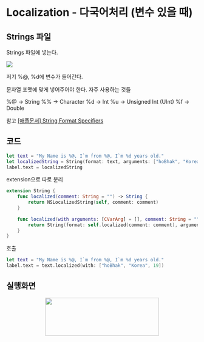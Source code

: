 # Localization - 다국어처리 (변수 있을 때)


## Strings 파일

Strings 파일에 넣는다.

![](https://images.velog.io/images/qudgh849/post/d70e992f-7213-43f7-8004-90c0e0410e65/image.png)

저기 %@, %d에 변수가 들어간다.

문자열 포맷에 맞게 넣어주어야 한다.
자주 사용하는 것들

%@ -> String
%% -> Character
%d -> Int
%u -> Unsigned Int (UInt)
%f -> Double

참고
[[애플문서] String Format Specifiers](https://developer.apple.com/library/archive/documentation/Cocoa/Conceptual/Strings/Articles/formatSpecifiers.html)


## 코드


```swift
let text = "My Name is %@, I`m from %@, I`m %d years old."
let localizedString = String(format: text, arguments: ["hoBhak", "Korea", 19])
label.text = localizedString
```

extension으로 따로 분리
```swift
extension String {
    func localized(comment: String = "") -> String {
        return NSLocalizedString(self, comment: comment)
    }
    
    func localized(with arguments: [CVarArg] = [], comment: String = "") -> String {
        return String(format: self.localized(comment: comment), arguments: arguments)
    }
}
```

호출
```swift
let text = "My Name is %@, I`m from %@, I`m %d years old."
label.text = text.localized(with: ["hoBhak", "Korea", 19])
```

## 실행화면

<p align="center"><img src=https://images.velog.io/images/qudgh849/post/356a5946-2146-4515-9f61-d16bba04c66e/image.png height="100px" width="300px"></p>
